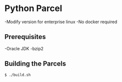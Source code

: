 # Python Parcel
-Modify version for enterprise linux
-No docker required

## Prerequisites
-Oracle JDK
-bzip2

## Building the Parcels

```
$ ./build.sh
```
